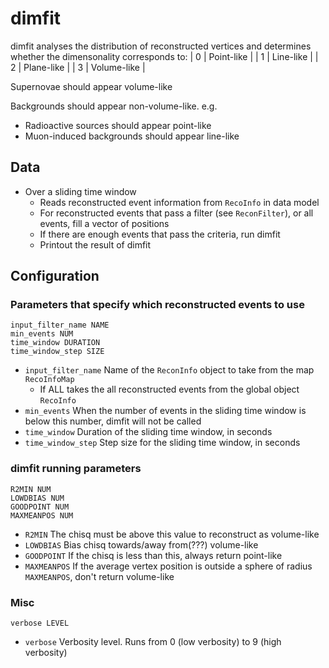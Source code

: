 # dimfit

dimfit analyses the distribution of reconstructed vertices and determines whether the dimensonality corresponds to:
| 0 | Point-like  |
| 1 | Line-like   |
| 2 | Plane-like  |
| 3 | Volume-like |

Supernovae should appear volume-like

Backgrounds should appear non-volume-like. e.g.
* Radioactive sources should appear point-like
* Muon-induced backgrounds should appear line-like

## Data

* Over a sliding time window
  * Reads reconstructed event information from `RecoInfo` in data model
  * For reconstructed events that pass a filter (see `ReconFilter`), or all events, fill a vector of positions
  * If there are enough events that pass the criteria, run dimfit
  * Printout the result of dimfit


## Configuration

### Parameters that specify which reconstructed events to use
```
input_filter_name NAME
min_events NUM
time_window DURATION
time_window_step SIZE
```
* `input_filter_name` Name of the `ReconInfo` object to take from the map `RecoInfoMap`
  * If ALL takes the all reconstructed events from the global object `RecoInfo`
* `min_events` When the number of events in the sliding time window is below this number, dimfit will not be called
* `time_window` Duration of the sliding time window, in seconds
* `time_window_step` Step size for the sliding time window, in seconds

### dimfit running parameters
```
R2MIN NUM
LOWDBIAS NUM
GOODPOINT NUM
MAXMEANPOS NUM
```
* `R2MIN` The chisq must be above this value to reconstruct as volume-like
* `LOWDBIAS` Bias chisq towards/away from(???) volume-like
* `GOODPOINT` If the chisq is less than this, always return point-like
* `MAXMEANPOS` If the average vertex position is outside a sphere of radius `MAXMEANPOS`, don't return volume-like

### Misc
```
verbose LEVEL
```
* `verbose` Verbosity level. Runs from 0 (low verbosity) to 9 (high verbosity)
